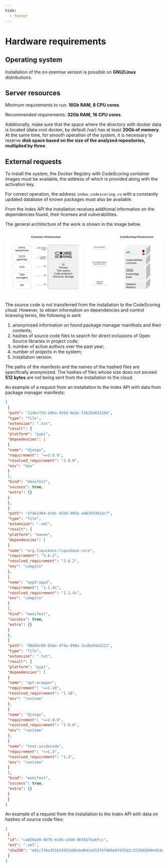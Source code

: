 ```yaml
---
hide:
  - footer
---
```

# Hardware requirements

## Operating system

Installation of the on-premise version is possible on **GNU/Linux** distributions.

## Server resources

Minimum requirements to run: **16Gb RAM, 8 CPU cores**.

Recommended requirements: **32Gb RAM, 16 CPU cores**.

Additionally, make sure that the space where the directory with docker data is located (data-root docker, by default /var) has at least **20Gb of memory**. At the same time, for smooth operation of the system, it is necessary to reserve **disk space based on the size of the analyzed repositories, multiplied by three**.

## External requests

To install the system, the Docker Registry with CodeScoring container images must be available, the address of which is provided along with the activation key.

For correct operation, the address `index.codescoring.ru` with a constantly updated database of known packages must also be available. 

From the Index API the installation receives additional information on the dependencies found, their licenses and vulnerabilities.

The general architecture of the work is shown in the image below.

![CodeScoring on-premise architecture](/assets/img/on-premise-architecture-en.png)

The source code is not transferred from the installation to the CodeScoring cloud. However, to obtain information on dependencies and control licensing terms, the following is sent:

1. anonymized information on found package manager manifests and their contents;
2. hashes of source code files to search for direct inclusions of Open Source libraries in project code;
3. number of active authors over the past year;
4. number of projects in the system;
5. installation version.

The paths of the manifests and the names of the hashed files are specifically anonymized. The hashes of files whose size does not exceed **512 bytes** are not being sent from the installation to the cloud.

An example of a request from an installation to the Index API with data from package manager manifests:


```json
[
 {
 "path": "114bc73d-a9ba-433d-9a3e-f2b29d822204",
 "type": "file",
 "extension": ".txt",
 "result": {
 "platform": "pypi",
 "dependencies": [
 {
 "name": "django",
 "requirement": "==3.0.0",
 "resolved_requirement": "3.0.0",
 "env": "dev"
 }
 ],
 "kind": "manifest",
 "success": true,
 "extra": {}
 }
 },
 {
 "path": "efde2364-dc0c-45a9-905a-a487b3361ac7",
 "type": "file",
 "extension": ".xml",
 "result": {
 "platform": "maven",
 "dependencies": [
 {
 "name": "org.liquibase:liquibase-core",
 "requirement": "3.6.2",
 "resolved_requirement": "3.6.2",
 "env": "compile"
 },
 {
 "name": "xpp3:xpp3",
 "requirement": "1.1.4c",
 "resolved_requirement": "1.1.4c",
 "env": "compile"
 }
 ],
 "kind": "manifest",
 "success": true,
 "extra": {}
 }
 },
 {
 "path": "49dd4c09-b5de-474a-998a-3ce0a94a5221",
 "type": "file",
 "extension": ".txt",
 "result": {
 "platform": "pypi",
 "dependencies": [
 {
 "name": "apt-wrapper",
 "requirement": "==1.18",
 "resolved_requirement": "1.18",
 "env": "runtime"
 },
 {
 "name": "django",
 "requirement": "==2.0.0",
 "resolved_requirement": "2.0.0",
 "env": "runtime"
 },
 {
 "name": "text-unidecode",
 "requirement": "==1.3",
 "resolved_requirement": "1.3",
 "env": "runtime"
 }
 ],
 "kind": "manifest",
 "success": true,
 "extra": {}
 }
 }
]
```

An example of a request from the installation to the Index API with data on hashes of source code files:


```json
[
 {
 "id": "ca028ad9-0676-4c85-a5b0-9bf81fba6fcc",
 "ext": ".xml",
 "sha256": "e01c736a351633932e8b3ed041e553f67968e07d35d2c153b02b60e910a8c433"
 }
]
```